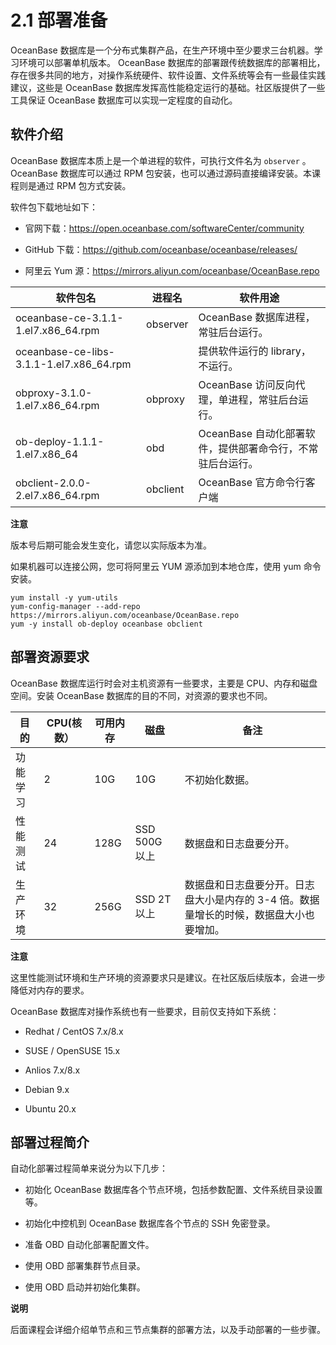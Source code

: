 2.1 部署准备 
=============================



OceanBase 数据库是一个分布式集群产品，在生产环境中至少要求三台机器。学习环境可以部署单机版本。 OceanBase 数据库的部署跟传统数据库的部署相比，存在很多共同的地方，对操作系统硬件、软件设置、文件系统等会有一些最佳实践建议，这些是 OceanBase 数据库发挥高性能稳定运行的基础。社区版提供了一些工具保证 OceanBase 数据库可以实现一定程度的自动化。

软件介绍 
-------------------------

OceanBase 数据库本质上是一个单进程的软件，可执行文件名为 `observer` 。OceanBase 数据库可以通过 RPM 包安装，也可以通过源码直接编译安装。本课程则是通过 RPM 包方式安装。

软件包下载地址如下：

* 官网下载：https://open.oceanbase.com/softwareCenter/community

  

* GitHub 下载：https://github.com/oceanbase/oceanbase/releases/

  

* 阿里云 Yum 源：https://mirrors.aliyun.com/oceanbase/OceanBase.repo

  




|                   软件包名                   |   进程名    |                软件用途                |
|------------------------------------------|----------|------------------------------------|
| oceanbase-ce-3.1.1-1.el7.x86_64.rpm      | observer | OceanBase 数据库进程，常驻后台运行。            |
| oceanbase-ce-libs-3.1.1-1.el7.x86_64.rpm |          | 提供软件运行的 library，不运行。               |
| obproxy-3.1.0-1.el7.x86_64.rpm           | obproxy  | OceanBase 访问反向代理，单进程，常驻后台运行。       |
| ob-deploy-1.1.1-1.el7.x86_64             | obd      | OceanBase 自动化部署软件，提供部署命令行，不常驻后台运行。 |
| obclient-2.0.0-2.el7.x86_64.rpm          | obclient | OceanBase 官方命令行客户端                 |


**注意**



版本号后期可能会发生变化，请您以实际版本为准。

如果机器可以连接公网，您可将阿里云 YUM 源添加到本地仓库，使用 yum 命令安装。

```unknow
yum install -y yum-utils
yum-config-manager --add-repo https://mirrors.aliyun.com/oceanbase/OceanBase.repo
yum -y install ob-deploy oceanbase obclient
```



部署资源要求 
---------------------------

OceanBase 数据库运行时会对主机资源有一些要求，主要是 CPU、内存和磁盘空间。安装 OceanBase 数据库的目的不同，对资源的要求也不同。


|  目的  | CPU(核数） | 可用内存 |     磁盘      |                       备注                       |
|------|---------|------|-------------|------------------------------------------------|
| 功能学习 | 2       | 10G  | 10G         | 不初始化数据。                                        |
| 性能测试 | 24      | 128G | SSD 500G 以上 | 数据盘和日志盘要分开。                                    |
| 生产环境 | 32      | 256G | SSD 2T 以上   | 数据盘和日志盘要分开。日志盘大小是内存的 3-4 倍。数据量增长的时候，数据盘大小也要增加。 |


**注意**



这里性能测试环境和生产环境的资源要求只是建议。在社区版后续版本，会进一步降低对内存的要求。

OceanBase 数据库对操作系统也有一些要求，目前仅支持如下系统：

* Redhat / CentOS 7.x/8.x

  

* SUSE / OpenSUSE 15.x

  

* Anlios 7.x/8.x

  

* Debian 9.x

  

* Ubuntu 20.x

  




部署过程简介 
---------------------------

自动化部署过程简单来说分为以下几步：

* 初始化 OceanBase 数据库各个节点环境，包括参数配置、文件系统目录设置等。

  

* 初始化中控机到 OceanBase 数据库各个节点的 SSH 免密登录。

  

* 准备 OBD 自动化部署配置文件。

  

* 使用 OBD 部署集群节点目录。

  

* 使用 OBD 启动并初始化集群。

  



**说明**



后面课程会详细介绍单节点和三节点集群的部署方法，以及手动部署的一些步骤。













